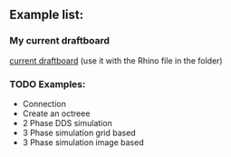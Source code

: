 ## Example list:

### My current draftboard
[current draftboard](https://github.com/Sonderwoods/MantaRay/raw/main/Examples/TestConnection.gh) (use it with the Rhino file in the folder)

### TODO Examples:
* Connection
* Create an octreee
* 2 Phase DDS simulation
* 3 Phase simulation grid based
* 3 Phase simulation image based
